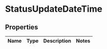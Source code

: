 
# StatusUpdateDateTime

## Properties
Name | Type | Description | Notes
------------ | ------------- | ------------- | -------------



